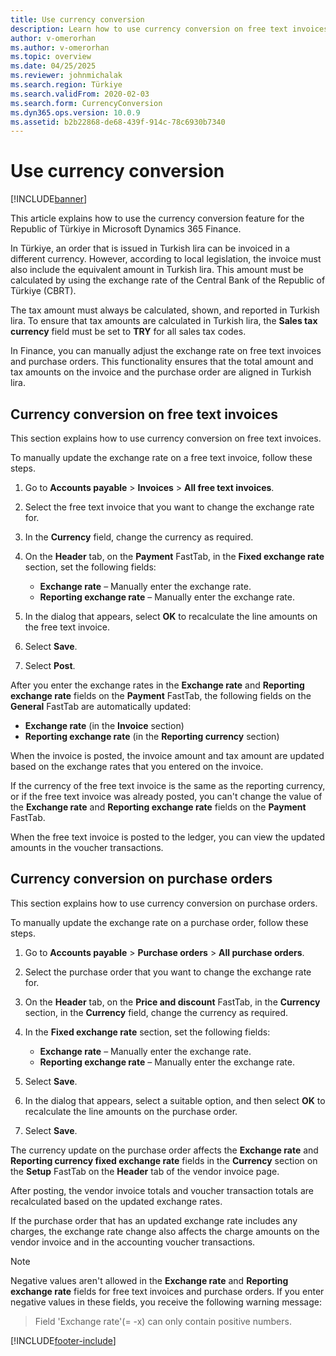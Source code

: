 ```yaml
---
title: Use currency conversion
description: Learn how to use currency conversion on free text invoices and purchase orders in the Republic of Türkiye. 
author: v-omerorhan 
ms.author: v-omerorhan 
ms.topic: overview 
ms.date: 04/25/2025 
ms.reviewer: johnmichalak
ms.search.region: Türkiye 
ms.search.validFrom: 2020-02-03 
ms.search.form: CurrencyConversion 
ms.dyn365.ops.version: 10.0.9 
ms.assetid: b2b22868-de68-439f-914c-78c6930b7340
---
```


# Use currency conversion

[!INCLUDE[banner](../../includes/banner.md)]

This article explains how to use the currency conversion feature for the Republic of Türkiye in Microsoft Dynamics 365 Finance.

In Türkiye, an order that is issued in Turkish lira can be invoiced in a different currency. However, according to local legislation, the invoice must also include the equivalent amount in Turkish lira. This amount must be calculated by using the exchange rate of the Central Bank of the Republic of Türkiye (CBRT).

The tax amount must always be calculated, shown, and reported in Turkish lira. To ensure that tax amounts are calculated in Turkish lira, the **Sales tax currency** field must be set to **TRY** for all sales tax codes.

In Finance, you can manually adjust the exchange rate on free text invoices and purchase orders. This functionality ensures that the total amount and tax amounts on the invoice and the purchase order are aligned in Turkish lira.

## Currency conversion on free text invoices

This section explains how to use currency conversion on free text invoices.

To manually update the exchange rate on a free text invoice, follow these steps.

1. Go to **Accounts payable** \> **Invoices** \> **All free text invoices**.
1. Select the free text invoice that you want to change the exchange rate for.
1. In the **Currency** field, change the currency as required.
1. On the **Header** tab, on the **Payment** FastTab, in the **Fixed exchange rate** section, set the following fields:

    - **Exchange rate** – Manually enter the exchange rate.
    - **Reporting exchange rate** – Manually enter the exchange rate.

1. In the dialog that appears, select **OK** to recalculate the line amounts on the free text invoice.
1. Select **Save**.
1. Select **Post**.

After you enter the exchange rates in the **Exchange rate** and **Reporting exchange rate** fields on the **Payment** FastTab, the following fields on the **General** FastTab are automatically updated:

- **Exchange rate** (in the **Invoice** section)
- **Reporting exchange rate** (in the **Reporting currency** section)

When the invoice is posted, the invoice amount and tax amount are updated based on the exchange rates that you entered on the invoice.

If the currency of the free text invoice is the same as the reporting currency, or if the free text invoice was already posted, you can't change the value of the **Exchange rate** and **Reporting exchange rate** fields on the **Payment** FastTab.

When the free text invoice is posted to the ledger, you can view the updated amounts in the voucher transactions.

## Currency conversion on purchase orders

This section explains how to use currency conversion on purchase orders.

To manually update the exchange rate on a purchase order, follow these steps.

1. Go to **Accounts payable** \> **Purchase orders** \> **All purchase orders**.
1. Select the purchase order that you want to change the exchange rate for.
1. On the **Header** tab, on the **Price and discount** FastTab, in the **Currency** section, in the **Currency** field, change the currency as required.
1. In the **Fixed exchange rate** section, set the following fields:

    - **Exchange rate** – Manually enter the exchange rate.
    - **Reporting exchange rate** – Manually enter the exchange rate.

1. Select **Save**.
1. In the dialog that appears, select a suitable option, and then select **OK** to recalculate the line amounts on the purchase order.
1. Select **Save**.

The currency update on the purchase order affects the **Exchange rate** and **Reporting currency fixed exchange rate** fields in the **Currency** section on the **Setup** FastTab on the **Header** tab of the vendor invoice page.  

After posting, the vendor invoice totals and voucher transaction totals are recalculated based on the updated exchange rates.

If the purchase order that has an updated exchange rate includes any charges, the exchange rate change also affects the charge amounts on the vendor invoice and in the accounting voucher transactions.

> [!NOTE]
> Negative values aren't allowed in the **Exchange rate** and **Reporting exchange rate** fields for free text invoices and purchase orders. If you enter negative values in these fields, you receive the following warning message:
>
> > Field 'Exchange rate'(= -x) can only contain positive numbers.

[!INCLUDE[footer-include](../../../includes/footer-banner.md)]
